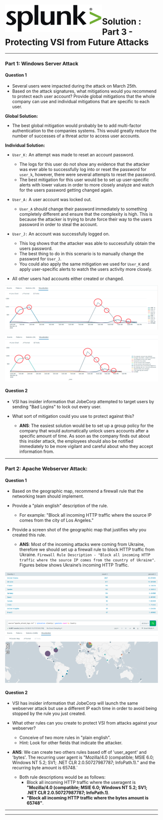 <img align="left" width="320" height="90" src="https://github.com/Diablo5G/UTA-CYBER-2021-ASSIGNMENT/blob/Master/Defensive%20Security%20Unit/19-Protecting%20VSI%20from%20Future%20Attacks/Images/Splunk_logo.png">

# Solution : Part 3 - Protecting VSI from Future Attacks 

---

### Part 1: Windows Server Attack
 
#### Question 1
- Several users were impacted during the attack on March 25th.
- Based on the attack signatures, what mitigations would you recommend to protect each user account? Provide global mitigations that the whole company can use and individual mitigations that are specific to each user.


**Global Solution:**

 - The best global mitigation would probably be to add multi-factor authentication to the companies systems. This would greatly reduce the number of successes of a threat actor to access user accounts.

**Individual Solution:**

  - `User_K:` An attempt was made to reset an account password.
    - The logs for this user do not show any evidence that the attacker was ever able to successfully log into or reset the password for `user_k`, however, there were several attempts to reset the password.  
    - The best mitigation for this user would be to set up user-specific alerts with lower values in order to more closely analyze and watch for the users password getting changed again.  
 
 - `User_A:` A user account was locked out.  
   - `User_A` should change their password immediately to something completely different and ensure that the complexity is high. This is because the attacker is trying to brute force their way to the users password in order to steal the account. 
 
 - `User_J:` An account was successfully logged on.  
   - This log shows that the attacker was able to successfully obtain the users password.
   - The best thing to do in this scenario is to manually change the password for `User_J`.  
   - You could also apply the same mitigation we used for `User_K` and apply user-specific alerts to watch the users activity more closely.  
 
 - All other users had accounts either created or changed.  

![Suspicious_4](https://github.com/Diablo5G/UTA-CYBER-2021-ASSIGNMENT/blob/Master/Defensive%20Security%20Unit/19-Protecting%20VSI%20from%20Future%20Attacks/Images/Suspicious_4.png)

![Suspicious_5](https://github.com/Diablo5G/UTA-CYBER-2021-ASSIGNMENT/blob/Master/Defensive%20Security%20Unit/19-Protecting%20VSI%20from%20Future%20Attacks/Images/Suspicious_5.png)

#### Question 2
- VSI has insider information that JobeCorp attempted to target users by sending "Bad Logins" to lock out every user.
- What sort of mitigation could you use to protect against this?

  - **ANS**: The easiest solution would be to set up a group policy for the company that would automatically unlock users accounts after a specific amount of time. As soon as the company finds out about this insider attack, the employees should also be notified immediately to be more vigilant and careful about who they accept information from.

---

### Part 2: Apache Webserver Attack:

#### Question 1

- Based on the geographic map, recommend a firewall rule that the networking team should implement.

- Provide a "plain english" description of the rule.
  - For example: "Block all incoming HTTP traffic where the source IP comes from the city of Los Angeles."

- Provide a screen shot of the geographic map that justifies why you created this rule. 

  - **ANS**: Most of the incoming attacks were coming from Ukraine, therefore we should set up a firewall rule to block HTTP traffic from Ukraine. `Firewall Rule Description - "Block all incoming HTTP traffic where the source IP comes from the country of Ukraine"`. Figures below shows Ukraine’s incoming HTTP Traffic.

![Report_Y_1](https://github.com/Diablo5G/UTA-CYBER-2021-ASSIGNMENT/blob/Master/Defensive%20Security%20Unit/19-Protecting%20VSI%20from%20Future%20Attacks/Images/Report_Y_1.png)  

![Report_Y_2](https://github.com/Diablo5G/UTA-CYBER-2021-ASSIGNMENT/blob/Master/Defensive%20Security%20Unit/19-Protecting%20VSI%20from%20Future%20Attacks/Images/Report_Y_2.png)  



#### Question 2

- VSI has insider information that JobeCorp will launch the same webserver attack but use a different IP each time in order to avoid being stopped by the rule you just created.

- What other rules can you create to protect VSI from attacks against your webserver?
  - Conceive of two more rules in "plain english". 
  - Hint: Look for other fields that indicate the attacker.

- **ANS**: We can create two others rules based off of 'user_agent' and 'bytes'. The recurring user agent is "Mozilla/4.0 (compatible; MSIE 6.0; Windows NT 5.2; SV1; .NET CLR 2.0.50727987787; InfoPath.1)." and the recurring byte amount is 65748.`  
  
  - Both rule descriptions would be as follows:  
    - Block all incoming HTTP traffic where the useragent is **"Mozilla/4.0 (compatible; MSIE 6.0; Windows NT 5.2; SV1; .NET CLR 2.0.50727987787; InfoPath.1)**.  
    - **"Block all incoming HTTP traffic where the bytes amount is 65748"**.


---
---
